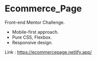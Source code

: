 # Ecommerce_Page
Front-end Mentor Challenge.

- Mobile-first approach.
- Pure CSS, Flexbox.
- Responsive design.


Link : https://ecommercepage.netlify.app/